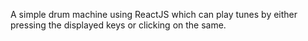 A simple drum machine using ReactJS which can play tunes by either pressing the displayed keys or clicking on the same.